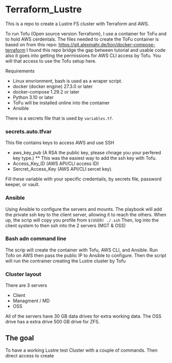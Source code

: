 # Terraform_Lustre
This is a repo to create a Lustre FS cluster with Terraform and AWS.

To run Tofu (Open source version Terraform), I use a container for ToFu and to hold AWS cerdentals.
The files needed to create the ToFu container is based on from this repo: https://git.alexmahr.de/lion/docker-compose-terraform
I found this repo bridge the gap between tutorial and usable code also it goes into getting the permissions for AWS CLI access by Tofu.
You will that access to use the Tofu setup here. 

Requirements 
* Linux envrionment, bash is used as a wraper script.
* docker (docker engine) 27.3.0 or later
* docker-compose 1.29.2 or later
* Python 3.10 or later
* ToFu will be installed online into the container
* Ansible 

There is a secrets file that is used by `variables.tf`.
### secrets.auto.tfvar 
This file contains keys to access AWS and use SSH
* aws_key_pub (A RSA the public key, please chnage you your perfered key type.)
** This was the easiest way to add the ssh key with Tofu.     
* Access_Key_ID (AWS API/CLI access ID)
* Sercret_Access_Key (AWS API/CLI sercet key).

Fill these variable with your specific credentails, by secrets file, password keeper, or vault.

### Ansible
Using Ansible to configure the servers and mounts.
The playbook will add the private ssh key to the client server, allowing it to reach the others.
When up, the scrip will copy you profile from `$(USER) ./.ssh` 
Then, log into the client system to then ssh into the 2 servers (MGT & OSS)

### Bash adn command line
The scrip will create the container with Tofu, AWS CLI, and Ansible.
Run Tofo on AWS then pass the public IP to Ansible to configure.
Then the script will run the contrainer creating the Lustre cluster by Tofu

### Cluster layout
There are 3 servers 
* Client
* Managment / MD
* OSS

All of the servers have 30 GB data drives for extra working data.
The OSS drive has a extra drive 500 GB drive for ZFS.

 
## The goal
To have a working Lustre test Cluster with a couple of commands.
Then direct access to create 